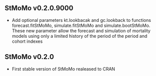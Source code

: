 StMoMo v0.2.0.9000
----------------------------------------------------------------
* Add optional parameters kt.lookbacak and gc.lookback to 
  functions forecast.fitStMoMo, simulate.fitStMoMo and 
  simulate.bootStMoMo. These new parameter allow the forecast
  and simulation of mortality models using only a limited history
  of the period of the period and cohort indexes

StMoMo v0.2.0
----------------------------------------------------------------

* First stable version of StMoMo realeased to CRAN